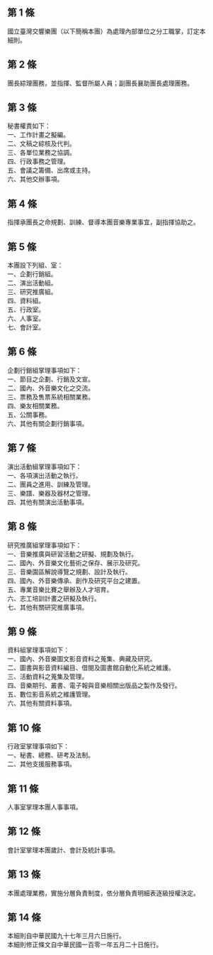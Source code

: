 第 1 條
-------
國立臺灣交響樂團（以下簡稱本團）為處理內部單位之分工職掌，訂定本  
細則。

第 2 條
-------
團長綜理團務，並指揮、監督所屬人員；副團長襄助團長處理團務。

第 3 條
-------
秘書權責如下：  
一、工作計畫之擬編。  
二、文稿之綜核及代判。  
三、各單位業務之協調。  
四、行政事務之管理。  
五、會議之籌備、出席或主持。  
六、其他交辦事項。

第 4 條
-------
指揮承團長之命規劃、訓練、督導本團音樂專業事宜，副指揮協助之。

第 5 條
-------
本團設下列組、室：  
一、企劃行銷組。  
二、演出活動組。  
三、研究推廣組。  
四、資料組。  
五、行政室。  
六、人事室。  
七、會計室。

第 6 條
-------
企劃行銷組掌理事項如下：  
一、節目之企劃、行銷及文宣。  
二、國內、外音樂文化之交流。  
三、票務及售票系統相關業務。  
四、樂友相關業務。  
五、公關事務。  
六、其他有關企劃行銷事項。

第 7 條
-------
演出活動組掌理事項如下：  
一、各項演出活動之執行。  
二、團員之進用、訓練及管理。  
三、樂譜、樂器及器材之管理。  
四、其他有關演出活動事項。

第 8 條
-------
研究推廣組掌理事項如下：  
一、音樂推廣與研習活動之研擬、規劃及執行。  
二、國內、外音樂文化藝術之保存、展示及研究。  
三、音樂園區解說導覽之規劃、設計及執行。  
四、國內、外音樂傳承、創作及研究平台之建置。  
五、專業音樂比賽之舉辦及人才培育。  
六、志工培訓計畫之研擬及執行。  
七、其他有關研究推廣事項。

第 9 條
-------
資料組掌理事項如下：  
一、國內、外音樂圖文影音資料之蒐集、典藏及研究。  
二、圖書與影音資料編目、借閱及圖書館自動化系統之維護。  
三、活動資料之蒐集及管理。  
四、音樂期刊、叢書、電子報與音樂相關出版品之製作及發行。  
五、數位影音系統之維護管理。  
六、其他有關資料事項。

第 10 條
--------
行政室掌理事項如下：  
一、秘書、總務、研考及法制。  
二、其他支援服務事項。

第 11 條
--------
人事室掌理本團人事事項。

第 12 條
--------
會計室掌理本團歲計、會計及統計事項。

第 13 條
--------
本團處理業務，實施分層負責制度，依分層負責明細表逐級授權決定。

第 14 條
--------
本細則自中華民國九十七年三月六日施行。  
本細則修正條文自中華民國一百零一年五月二十日施行。

